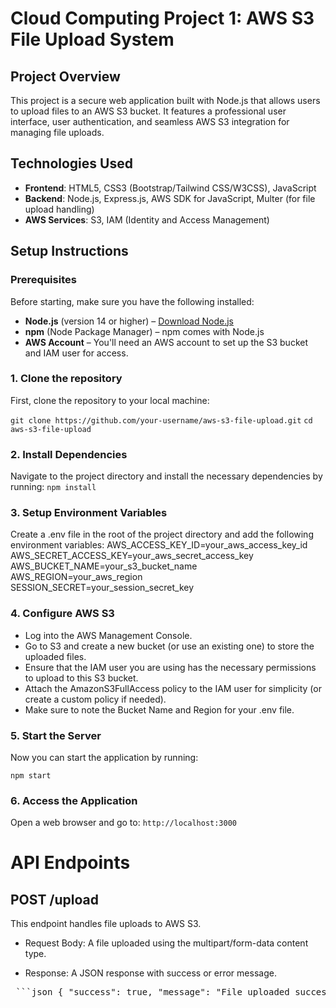 # Cloud Computing Project 1: AWS S3 File Upload System

## Project Overview
This project is a secure web application built with Node.js that allows users to upload files to an AWS S3 bucket. It features a professional user interface, user authentication, and seamless AWS S3 integration for managing file uploads.

## Technologies Used
- **Frontend**: HTML5, CSS3 (Bootstrap/Tailwind CSS/W3CSS), JavaScript
- **Backend**: Node.js, Express.js, AWS SDK for JavaScript, Multer (for file upload handling)
- **AWS Services**: S3, IAM (Identity and Access Management)

## Setup Instructions

### Prerequisites
Before starting, make sure you have the following installed:
- **Node.js** (version 14 or higher) – [Download Node.js](https://nodejs.org/)
- **npm** (Node Package Manager) – npm comes with Node.js
- **AWS Account** – You'll need an AWS account to set up the S3 bucket and IAM user for access.

### 1. Clone the repository
First, clone the repository to your local machine:

`git clone https://github.com/your-username/aws-s3-file-upload.git`
`cd aws-s3-file-upload`


### 2. Install Dependencies
Navigate to the project directory and install the necessary dependencies by running:
`npm install`

### 3. Setup Environment Variables
Create a .env file in the root of the project directory and add the following environment variables:
AWS_ACCESS_KEY_ID=your_aws_access_key_id
AWS_SECRET_ACCESS_KEY=your_aws_secret_access_key
AWS_BUCKET_NAME=your_s3_bucket_name
AWS_REGION=your_aws_region
SESSION_SECRET=your_session_secret_key 

### 4. Configure AWS S3
- Log into the AWS Management Console.
- Go to S3 and create a new bucket (or use an existing one) to store the uploaded files.
- Ensure that the IAM user you are using has the necessary permissions to upload to this S3 bucket.
- Attach the AmazonS3FullAccess policy to the IAM user for simplicity (or create a custom policy if needed).
- Make sure to note the Bucket Name and Region for your .env file.

### 5. Start the Server
Now you can start the application by running:

`npm start`

### 6. Access the Application
Open a web browser and go to:
`http://localhost:3000`


# API Endpoints
## POST /upload
This endpoint handles file uploads to AWS S3.

- Request Body: A file uploaded using the multipart/form-data content type.

- Response: A JSON response with success or error message.

<pre> ```json { "success": true, "message": "File uploaded successfully" } ``` </pre>

